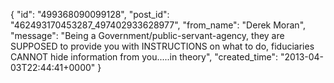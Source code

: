  {
   "id": "499368090099128",
   "post_id": "462493170453287_497402933628977",
   "from_name": "Derek Moran",
   "message": "Being a Government/public-servant-agency, they are SUPPOSED to provide you with INSTRUCTIONS on what to do, fiduciaries CANNOT hide information from you.....in theory",
   "created_time": "2013-04-03T22:44:41+0000"
 }

